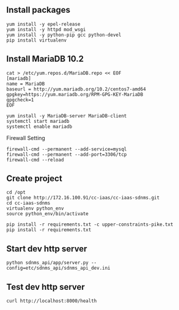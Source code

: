 ## Install packages
```
yum install -y epel-release
yum install -y httpd mod_wsgi
yum install -y python-pip gcc python-devel
pip install virtualenv
```

## Install MariaDB 10.2
```
cat > /etc/yum.repos.d/MariaDB.repo << EOF
[mariadb]
name = MariaDB
baseurl = http://yum.mariadb.org/10.2/centos7-amd64
gpgkey=https://yum.mariadb.org/RPM-GPG-KEY-MariaDB
gpgcheck=1
EOF

yum install -y MariaDB-server MariaDB-client
systemctl start mariadb
systemctl enable mariadb
```

Firewall Setting
```
firewall-cmd --permanent --add-service=mysql
firewall-cmd --permanent --add-port=3306/tcp
firewall-cmd --reload
```

## Create project
```
cd /opt
git clone http://172.16.100.91/cc-iaas/cc-iaas-sdnms.git
cd cc-iaas-sdnms
virtualenv python_env
source python_env/bin/activate

pip install -r requirements.txt -c upper-constraints-pike.txt
pip install -r requirements.txt
```

## Start dev http server
```
python sdnms_api/app/server.py --config=etc/sdnms_api/sdnms_api_dev.ini
```

## Test dev http server
```
curl http://localhost:8000/health
```